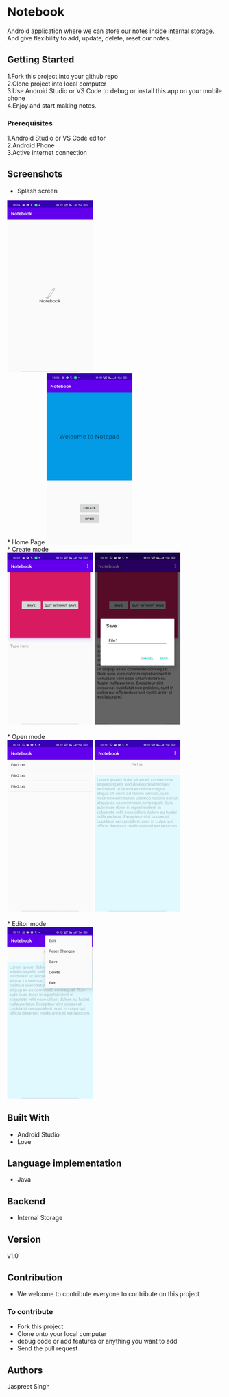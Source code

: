 # Notebook

Android application where we can store our notes inside internal storage. And give flexibility to add, update, delete, reset our notes. 

## Getting Started

1.Fork this project into your github repo</br>
2.Clone project into local computer</br>
3.Use Android Studio or VS Code to debug or install this app on your mobile phone</br>
4.Enjoy and start making notes.

### Prerequisites
1.Android Studio or VS Code editor </br>
2.Android Phone </br>
3.Active internet connection


## Screenshots

* Splash screen
<img src="Screenshot/a (1).jpg" width=200 height=400 />
</br>
* Home Page
<img src="Screenshot/a (2).jpg" width=200 height=400 />
</br>
* Create mode
</br>
<span>
<img src="Screenshot/a (3).jpg" width=200 height=400 />
<img src="Screenshot/a (5).jpg" width=200 height=400 />
</span>
</br>
</br>
* Open mode
</br>
<span>
<img src="Screenshot/a (7).jpg" width=200 height=400 />
<img src="Screenshot/a (8).jpg" width=200 height=400 />
</span>
</br></br>
* Editor mode
</br>
<span>
<img src="Screenshot/a (9).jpg" width=200 height=400 />

</span>

## Built With

* Android Studio
* Love

## Language implementation
* Java
## Backend
* Internal Storage

## Version

v1.0
## Contribution
* We welcome to contribute everyone to contribute on this project
### To contribute
* Fork this project
* Clone onto your local computer
* debug code or add features or anything you want to add
* Send the pull request

## Authors

Jaspreet Singh

